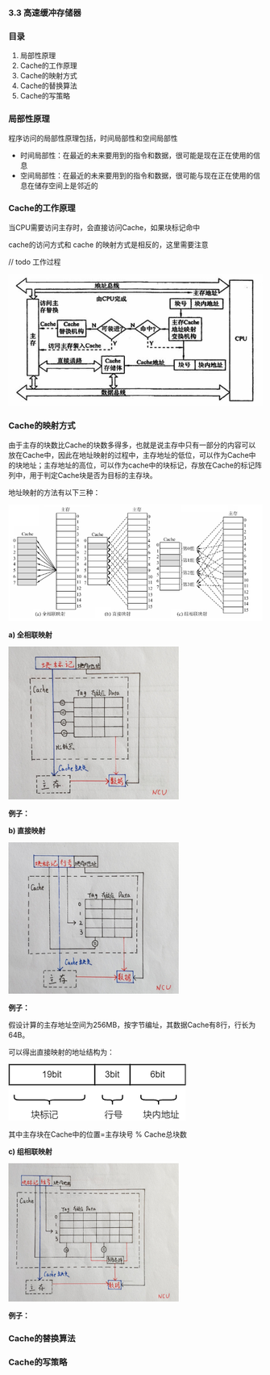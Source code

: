 ### 3.3 高速缓冲存储器

### 目录

1. 局部性原理
2. Cache的工作原理
3. Cache的映射方式
4. Cache的替换算法
5. Cache的写策略



### 局部性原理

程序访问的局部性原理包括，时间局部性和空间局部性

* 时间局部性：在最近的未来要用到的指令和数据，很可能是现在正在使用的信息
* 空间局部性：在最近的未来要用到的指令和数据，很可能与现在正在使用的信息在储存空间上是邻近的



### Cache的工作原理

当CPU需要访问主存时，会直接访问Cache，如果块标记命中

cache的访问方式和 cache 的映射方式是相反的，这里需要注意

//  todo 工作过程

![image-20210830221926860](image-20210830221926860.png)

### Cache的映射方式

由于主存的块数比Cache的块数多得多，也就是说主存中只有一部分的内容可以放在Cache中，因此在地址映射的过程中，主存地址的低位，可以作为Cache中的块地址；主存地址的高位，可以作为cache中的块标记，存放在Cache的标记阵列中，用于判定Cache块是否为目标的主存块。

地址映射的方法有以下三种：

![image-20210830232700153](image-20210830232700153.png)

**a) 全相联映射**

<img src="1039974-20190119121437347-90892610.jpg" alt="img" style="zoom: 33%;" />

**例子：**







**b) 直接映射**

<img src="1039974-20190119121510444-803785791.jpg" alt="img" style="zoom:33%;" />



**例子：**

假设计算的主存地址空间为256MB，按字节编址，其数据Cache有8行，行长为64B。

可以得出直接映射的地址结构为：

![image-20210831205040396](image-20210831205040396.png)

其中主存块在Cache中的位置=主存块号 % Cache总块数



**c) 组相联映射**

<img src="1039974-20190119121545782-400642128.jpg" alt="img" style="zoom:33%;" />



**例子：**

### Cache的替换算法



### Cache的写策略



